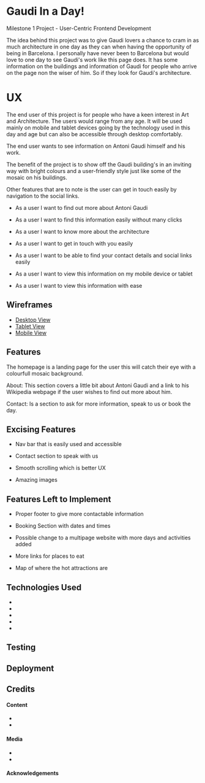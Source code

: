# Gaudi In a Day! 

 

Milestone 1 Project - User-Centric Frontend Development 

The idea behind this project was to give Gaudi lovers a chance to cram in as much architecture in one day as they can when having the opportunity of being in Barcelona. I personally have never been to Barcelona but would love to one day to see Gaudi's work like this page does. It has some information on the buildings and information of Gaudi for people who arrive on the page non the wiser of him. So if they look for Gaudi's architecture. 

 
 

 

# UX 
 

The end user of this project is for people who have a keen interest in Art and Architecture. The users would range from any age. It will be used mainly on mobile and tablet devices going by the technology used in this day and age but can also be accessible through desktop comfortably. 
 

The end user wants to see information on Antoni Gaudi himself and his work. 
 

The benefit of the project is to show off the Gaudi building's in an inviting way with bright colours and a user-friendly style just like some of the mosaic on his buildings.  
 

Other features that are to note is the user can get in touch easily by navigation to the social links. 

* As a user I want to find out more about Antoni Gaudi 

* As a user I want to find this information easily without many clicks 

*  As a user I want to know more about the architecture 

* As a user I want to get in touch with you easily  

* As a user I want to be able to find your contact details and social links easily 

* As a user I want to view this information on my mobile device or tablet 

* As a user I want to view this information with ease 

 
## Wireframes

* [Desktop View](https://github.com/Taitdanielle/Gaudi-In-a-Day/blob/master/wireframes/Desktop.png)
* [Tablet View](https://github.com/Taitdanielle/Gaudi-In-a-Day/blob/master/wireframes/Tablet.png)
* [Mobile View](https://github.com/Taitdanielle/Gaudi-In-a-Day/blob/master/wireframes/Mobile.png)

 

## Features 

The homepage is a landing page for the user this will catch their eye with a colourfull mosaic background. 

About: This section covers a little bit about Antoni Gaudi and a link to his Wikipedia webpage if the user wishes to find out more about him. 

Contact: Is a section to ask for more information, speak to us or book the day. 

## Excising Features 

* Nav bar that is easily used and accessible 

* Contact section to speak with us 

* Smooth scrolling which is better UX 

* Amazing images 

## Features Left to Implement 

* Proper footer to give more contactable information 

* Booking Section with dates and times 

* Possible change to a multipage website with more days and activities added 

* More links for places to eat 

* Map of where the hot attractions are 

## Technologies Used

*
*
*
*
*

## Testing

## Deployment

## Credits

#### Content
*
*
#### Media 
*
*
#### Acknowledgements
